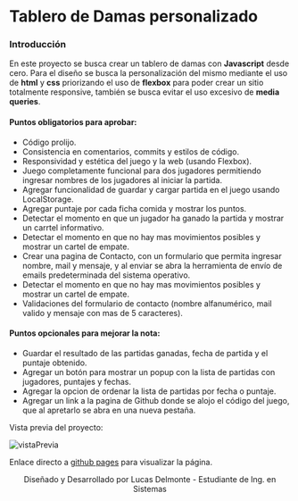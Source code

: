 # Tablero de Damas personalizado
### **Introducción**

En este proyecto se busca crear un tablero de damas con **Javascript** desde cero. Para el diseño se busca la personalización del mismo mediante el uso de **html** y **css** priorizando el uso de **flexbox** para poder crear un sitio totalmente responsive, también se busca evitar el uso excesivo de **media queries**.

#### Puntos **obligatorios** para aprobar:

* Código prolijo.
* Consistencia en comentarios, commits y estilos de código.
* Responsividad y estética del juego y la web (usando Flexbox).
* Juego completamente funcional para dos jugadores permitiendo ingresar nombres de los jugadores al iniciar la partida.
* Agregar funcionalidad de guardar y cargar partida en el juego usando LocalStorage.
* Agregar puntaje por cada ficha comida y mostrar los puntos.
* Detectar el momento en que  un jugador ha ganado la partida y mostrar un carrtel informativo.
* Detectar el momento en que no hay mas movimientos posibles y mostrar un cartel de empate.
* Crear una pagina de Contacto, con un formulario que permita ingresar nombre, mail y mensaje, y al enviar se abra la herramienta de envío de emails predeterminada del sistema operativo.
* Detectar el momento en que no hay mas movimientos posibles y mostrar un cartel de empate.
* Validaciones del formulario de contacto (nombre alfanumérico, mail valido y mensaje con mas de 5 caracteres).

#### Puntos **opcionales** para mejorar la nota:

* Guardar el resultado de las partidas ganadas, fecha de partida y el puntaje obtenido.
* Agregar un botón para mostrar un popup con la lista de partidas con jugadores, puntajes y fechas.
* Agregar la opcion de ordenar la lista de partidas por fecha o puntaje.
* Agregar un link a la pagina de Github donde se alojo el código del juego, que al apretarlo se abra en una nueva pestaña.

Vista previa del proyecto:

![vistaPrevia](https://user-images.githubusercontent.com/82593976/128511403-9c0eb472-d9ff-4529-a645-ebc11b978ec0.png)


Enlace directo a [github pages](https://lucasdelmonte.github.io/damas-web/) para visualizar la página.

<p align="center">Diseñado y Desarrollado por Lucas Delmonte - Estudiante de Ing. en Sistemas</p>
